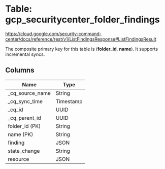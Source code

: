 # Table: gcp_securitycenter_folder_findings

https://cloud.google.com/security-command-center/docs/reference/rest/v1/ListFindingsResponse#ListFindingsResult

The composite primary key for this table is (**folder_id**, **name**).
It supports incremental syncs.

## Columns

| Name          | Type          |
| ------------- | ------------- |
|_cq_source_name|String|
|_cq_sync_time|Timestamp|
|_cq_id|UUID|
|_cq_parent_id|UUID|
|folder_id (PK)|String|
|name (PK)|String|
|finding|JSON|
|state_change|String|
|resource|JSON|